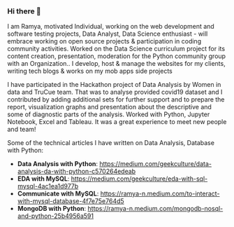 ### Hi there 👋
I am Ramya, motivated Individual, working on the web development and software testing projects, Data Analyst, Data Science enthusiast - will embrace working on open source projects & participation in coding community activities.
Worked on the Data Science curriculum project for its content creation, presentation, moderation for the Python community group with an Organization.. I develop, host & manage the websites for my clients, writing tech blogs & works on my mob apps side projects

I have participated in the Hackathon project of Data Analysis by Women in data and TruCue team. That was to analyse provided covid19 dataset and I contributed by adding additional sets for further support and to prepare the report, visualization graphs and presentation about the descriptive and some of diagnostic parts of the analysis. Worked with Python, Jupyter Notebook, Excel and Tableau. It was a great experience to meet new people and team!

Some of the technical articles I have written on Data Analysis, Database with Python:
* **Data Analysis with Python**: https://medium.com/geekculture/data-analysis-da-with-python-c570264edeab
* **EDA with MySQL**: https://medium.com/geekculture/eda-with-sql-mysql-4ac1ea1d977b
* **Communicate with MySQL**: https://ramya-n.medium.com/to-interact-with-mysql-database-4f7e75e764d5 
* **MongoDB with Python**: https://ramya-n.medium.com/mongodb-nosql-and-python-25b4956a591

<!--
**rnedesigns/rnedesigns** is a ✨ _special_ ✨ repository because its `README.md` (this file) appears on your GitHub profile.

- 🔭 I’m currently working on ...
- 🌱 I’m currently learning ...
- 👯 I’m looking to collaborate on ...
- 🤔 I’m looking for help with ...
- 💬 Ask me about ...
- 📫 How to reach me: ...
- 😄 Pronouns: ...
- ⚡ Fun fact: ...
-->

